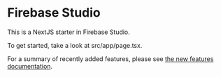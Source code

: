 
# Firebase Studio

This is a NextJS starter in Firebase Studio.

To get started, take a look at src/app/page.tsx.

For a summary of recently added features, please see [the new features documentation](./src/NEW_FEATURES.md).